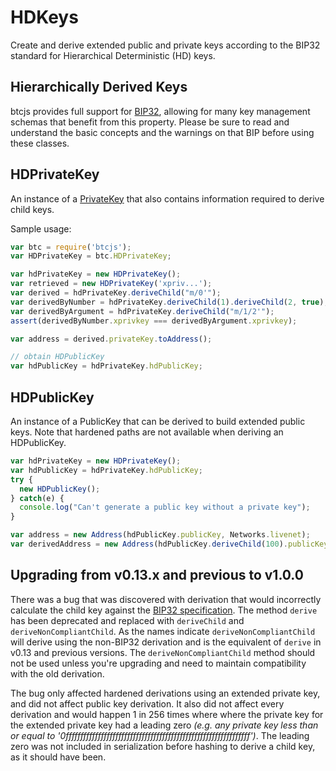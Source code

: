 # HDKeys
Create and derive extended public and private keys according to the BIP32 standard for Hierarchical Deterministic (HD) keys.

## Hierarchically Derived Keys
btcjs provides full support for [BIP32](https://github.com/bitcoin/bips/blob/master/bip-0032.mediawiki), allowing for many key management schemas that benefit from this property. Please be sure to read and understand the basic concepts and the warnings on that BIP before using these classes.

## HDPrivateKey
An instance of a [PrivateKey](privatekey.md) that also contains information required to derive child keys.

Sample usage:

```javascript
var btc = require('btcjs');
var HDPrivateKey = btc.HDPrivateKey;

var hdPrivateKey = new HDPrivateKey();
var retrieved = new HDPrivateKey('xpriv...');
var derived = hdPrivateKey.deriveChild("m/0'");
var derivedByNumber = hdPrivateKey.deriveChild(1).deriveChild(2, true);
var derivedByArgument = hdPrivateKey.deriveChild("m/1/2'");
assert(derivedByNumber.xprivkey === derivedByArgument.xprivkey);

var address = derived.privateKey.toAddress();

// obtain HDPublicKey
var hdPublicKey = hdPrivateKey.hdPublicKey;
```

## HDPublicKey
An instance of a PublicKey that can be derived to build extended public keys. Note that hardened paths are not available when deriving an HDPublicKey.

```javascript
var hdPrivateKey = new HDPrivateKey();
var hdPublicKey = hdPrivateKey.hdPublicKey;
try {
  new HDPublicKey();
} catch(e) {
  console.log("Can't generate a public key without a private key");
}

var address = new Address(hdPublicKey.publicKey, Networks.livenet);
var derivedAddress = new Address(hdPublicKey.deriveChild(100).publicKey, Networks.testnet);
```

## Upgrading from v0.13.x and previous to v1.0.0

There was a bug that was discovered with derivation that would incorrectly calculate the child key against the [BIP32 specification](https://github.com/bitcoin/bips/blob/master/bip-0032.mediawiki). The method `derive` has been deprecated and replaced with `deriveChild` and `deriveNonCompliantChild`. As the names indicate `deriveNonCompliantChild` will derive using the non-BIP32 derivation and is the equivalent of `derive` in v0.13 and previous versions. The `deriveNonCompliantChild` method should not be used unless you're upgrading and need to maintain compatibility with the old derivation.

The bug only affected hardened derivations using an extended private key, and did not affect public key derivation. It also did not affect every derivation and would happen 1 in 256 times where where the private key for the extended private key had a leading zero *(e.g. any private key less than or equal to '0fffffffffffffffffffffffffffffffffffffffffffffffffffffffffffffff')*. The leading zero was not included in serialization before hashing to derive a child key, as it should have been.
